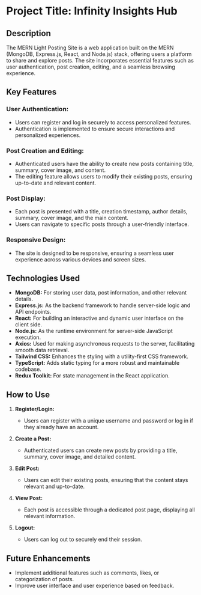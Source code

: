 # Project Title: Infinity Insights Hub

## Description

The MERN Light Posting Site is a web application built on the MERN (MongoDB, Express.js, React, and Node.js) stack, offering users a platform to share and explore posts. The site incorporates essential features such as user authentication, post creation, editing, and a seamless browsing experience.

## Key Features

### User Authentication:

- Users can register and log in securely to access personalized features.
- Authentication is implemented to ensure secure interactions and personalized experiences.

### Post Creation and Editing:

- Authenticated users have the ability to create new posts containing title, summary, cover image, and content.
- The editing feature allows users to modify their existing posts, ensuring up-to-date and relevant content.

### Post Display:

- Each post is presented with a title, creation timestamp, author details, summary, cover image, and the main content.
- Users can navigate to specific posts through a user-friendly interface.

### Responsive Design:

- The site is designed to be responsive, ensuring a seamless user experience across various devices and screen sizes.

## Technologies Used

- **MongoDB:** For storing user data, post information, and other relevant details.
- **Express.js:** As the backend framework to handle server-side logic and API endpoints.
- **React:** For building an interactive and dynamic user interface on the client side.
- **Node.js:** As the runtime environment for server-side JavaScript execution.
- **Axios:** Used for making asynchronous requests to the server, facilitating smooth data retrieval.
- **Tailwind CSS:** Enhances the styling with a utility-first CSS framework.
- **TypeScript:** Adds static typing for a more robust and maintainable codebase.
- **Redux Toolkit:** For state management in the React application.


## How to Use

1. **Register/Login:**
   - Users can register with a unique username and password or log in if they already have an account.

2. **Create a Post:**
   - Authenticated users can create new posts by providing a title, summary, cover image, and detailed content.

3. **Edit Post:**
   - Users can edit their existing posts, ensuring that the content stays relevant and up-to-date.

4. **View Post:**
   - Each post is accessible through a dedicated post page, displaying all relevant information.

5. **Logout:**
   - Users can log out to securely end their session.

## Future Enhancements

- Implement additional features such as comments, likes, or categorization of posts.
- Improve user interface and user experience based on feedback.
